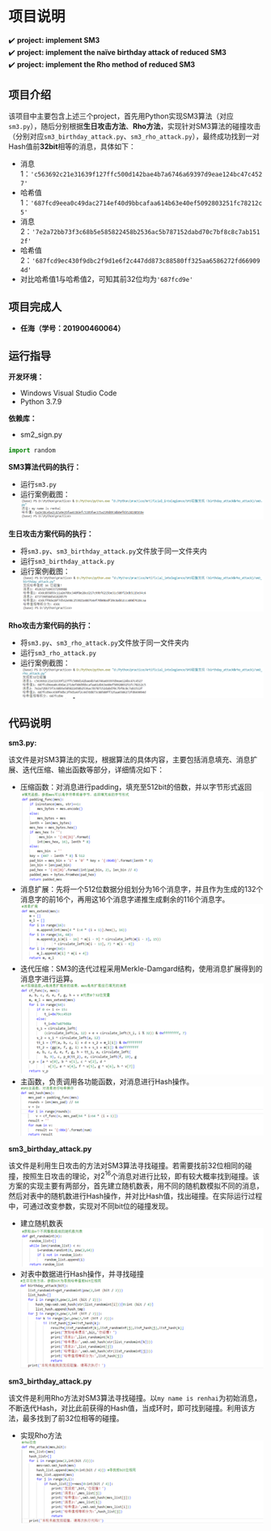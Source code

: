 项目说明
===
:heavy_check_mark: **project: implement SM3**   
:heavy_check_mark: **project: implement the naïve birthday attack of reduced SM3**  
:heavy_check_mark: **project: implement the Rho method of reduced SM3**  
## 项目介绍 
该项目中主要包含上述三个project，首先用Python实现SM3算法（对应`sm3.py`），随后分别根据**生日攻击方法**、**Rho方法**，实现针对SM3算法的碰撞攻击（分别对应`sm3_birthday_attack.py`、`sm3_rho_attack.py`），最终成功找到一对Hash值前**32bit**相等的消息，具体如下：  
 * 消息1：`'c563692c21e31639f127ffc500d142bae4b7a6746a69397d9eae124bc47c4527'`
 * 哈希值1：`'687fcd9eea0c49dac2714ef40d9bbcafaa614b63e40ef5092803251fc78212c5'`
 * 消息2：`'7e2a72bb73f3c68b5e585822458b2536ac5b787152dabd70c7bf8c8c7ab1512f'`
 * 哈希值2：`'687fcd9ec430f9dbc2f9d1e6f2c447dd873c88580ff325aa6586272fd669094d'`
 * 对比哈希值1与哈希值2，可知其前32位均为`'687fcd9e'`  
 ## 项目完成人
 * **任海（学号：201900460064）**  
 ## 运行指导 
 **开发环境：** 
 * Windows Visual Studio Code  
 * Python 3.7.9  
 
 **依赖库：**  
 * sm2_sign.py  
 ```Python
 import random
 ```
 
 **SM3算法代码的执行：**  
 * 运行`sm3.py`
 * 运行案例截图：
  ![20220729183348](images/20220729183348.png)

 **生日攻击方案代码的执行：**  
 * 将`sm3.py`、`sm3_birthday_attack.py`文件放于同一文件夹内
 * 运行`sm3_birthday_attack.py`
 * 运行案例截图：
   ![20220729185453](images/20220729185453.png)  

  **Rho攻击方案代码的执行：**  
  * 将`sm3.py`、`sm3_rho_attack.py`文件放于同一文件夹内
  * 运行`sm3_rho_attack.py`
  * 运行案例截图：
    ![20220730160458](images/20220730160458.png)  
 
 ## 代码说明
 **sm3.py:**  
 
 该文件是对SM3算法的实现，根据算法的具体内容，主要包括消息填充、消息扩展、迭代压缩、输出函数等部分，详细情况如下：
 * 压缩函数：对消息进行padding，填充至512bit的倍数，并以字节形式返回  
   ![20220729192844](images/20220729192844.png) 
 * 消息扩展：先将一个512位数据分组划分为16个消息字，并且作为生成的132个消息字的前16个，再用这16个消息字递推生成剩余的116个消息字。  
   ![20220729192859](images/20220729192859.png) 
 * 迭代压缩：SM3的迭代过程采用Merkle-Damgard结构，使用消息扩展得到的消息字进行运算。
   ![20220729192911](images/20220729192911.png) 
 * 主函数，负责调用各功能函数，对消息进行Hash操作。
   ![20220729192923](images/20220729192923.png)  
   
 **sm3_birthday_attack.py**  
 
 该文件是利用生日攻击的方法对SM3算法寻找碰撞。若需要找前32位相同的碰撞，按照生日攻击的理论，对$2^{16}$个消息对进行比较，即有较大概率找到碰撞。该方案的实现主要有两部分，首先建立随机数表，用不同的随机数模拟不同的消息，然后对表中的随机数进行Hash操作，并对比Hash值，找出碰撞。在实际运行过程中，可通过改变参数，实现对不同bit位的碰撞发现。
 * 建立随机数表
 ![20220729194641](images/20220729194641.png)  
 * 对表中数据进行Hash操作，并寻找碰撞
 ![20220729194656](images/20220729194656.png)  
 
 **sm3_birthday_attack.py**  

 该文件是利用Rho方法对SM3算法寻找碰撞。以`my name is renhai`为初始消息，不断迭代Hash，对比此前获得的Hash值，当成环时，即可找到碰撞。利用该方法，最多找到了前32位相等的碰撞。
 * 实现Rho方法  
 ![20220729195236](images/20220729195236.png)
